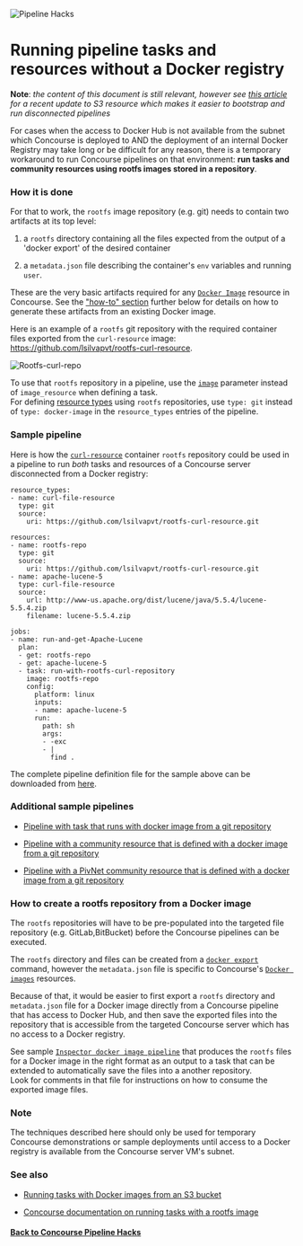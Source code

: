 ![Pipeline Hacks](https://raw.githubusercontent.com/lsilvapvt/misc-support-files/master/docs/icons/concourse-images-repo.png)

# Running pipeline tasks and resources without a Docker registry

**Note**: *the content of this document is still relevant, however see [this article](https://github.com/pivotalservices/concourse-pipeline-samples/tree/master/concourse-pipeline-hacks/docker-images-from-s3) for a recent update to S3 resource which makes it easier to bootstrap and run disconnected pipelines*


For cases when the access to Docker Hub is not available from the subnet which Concourse is deployed to AND the deployment of an internal Docker Registry may take long or be difficult for any reason, there is a temporary workaround to run Concourse pipelines on that environment: **run tasks and community resources using rootfs images stored in a repository**.


### How it is done

For that to work, the `rootfs` image repository (e.g. git) needs to contain two artifacts at its top level:

1. a `rootfs` directory containing all the files expected from the output of a 'docker export' of the desired container

1. a `metadata.json` file describing the container's `env` variables and running `user`.


These are the very basic artifacts required for any [`Docker Image`](https://github.com/concourse/docker-image-resource) resource in Concourse. See the ["how-to" section](#howto) further below for details on how to generate these artifacts from an existing Docker image.


Here is an example of a `rootfs` git repository with the required container files exported from the `curl-resource` image: https://github.com/lsilvapvt/rootfs-curl-resource.


![Rootfs-curl-repo](https://raw.githubusercontent.com/lsilvapvt/misc-support-files/master/docs/images/rootfs-curl-repo.jpg)


To use that `rootfs` repository in a pipeline, use the  [`image`](https://concourse.ci/task-step.html#task-image) parameter instead of `image_resource` when defining a task.  
For defining [resource types](https://concourse.ci/configuring-resource-types.html) using `rootfs` repositories, use `type: git` instead of `type: docker-image` in the `resource_types` entries of the pipeline.

### Sample pipeline

Here is how the [`curl-resource`](https://github.com/lsilvapvt/rootfs-curl-resource) container `rootfs` repository could be used in a pipeline to run *both* tasks and resources of a Concourse server disconnected from a Docker registry:


```
resource_types:
- name: curl-file-resource
  type: git
  source:
    uri: https://github.com/lsilvapvt/rootfs-curl-resource.git

resources:
- name: rootfs-repo
  type: git
  source:
    uri: https://github.com/lsilvapvt/rootfs-curl-resource.git
- name: apache-lucene-5
  type: curl-file-resource
  source:
    url: http://www-us.apache.org/dist/lucene/java/5.5.4/lucene-5.5.4.zip
    filename: lucene-5.5.4.zip

jobs:
- name: run-and-get-Apache-Lucene
  plan:
  - get: rootfs-repo
  - get: apache-lucene-5
  - task: run-with-rootfs-curl-repository
    image: rootfs-repo
    config:
      platform: linux
      inputs:
      - name: apache-lucene-5
      run:
        path: sh
        args:
        - -exc
        - |
          find .

```

The complete pipeline definition file for the sample above can be downloaded from [here](resource-curl-with-image-from-git.yml).


### Additional sample pipelines

- [Pipeline with task that runs with docker image from a git repository](task-with-image-from-git.yml)

- [Pipeline with a community resource that is defined with a docker image from a git repository](resource-with-image-from-git.yml)

- [Pipeline with a PivNet community resource that is defined with a docker image from a git repository](resource-pivnet-with-image-from-git.yml)


### <a name="howto"></a>How to create a rootfs repository from a Docker image

The `rootfs` repositories will have to be pre-populated into the targeted file repository (e.g. GitLab,BitBucket) before the Concourse pipelines can be executed.

The `rootfs` directory and files can be created from a [`docker export`](https://docs.docker.com/engine/reference/commandline/export/) command, however the `metadata.json` file is specific to Concourse's [`Docker images`](https://github.com/concourse/docker-image-resource) resources.   

Because of that, it would be easier to first export a `rootfs` directory and `metadata.json` file for a Docker image directly from a Concourse pipeline that has access to Docker Hub, and then save the exported files into the repository that is accessible from the targeted Concourse server which has no access to a Docker registry.


See sample [`Inspector docker image pipeline`](inspect-docker-image.yml) that produces the `rootfs` files for a Docker image in the right format as an output to a task that can be extended to automatically save the files into a another repository.  
Look for comments in that file for instructions on how to consume the exported image files.

### Note

The techniques described here should only be used for temporary Concourse demonstrations or sample deployments until access to a Docker registry is available from the Concourse server VM's subnet.


### See also

- [Running tasks with Docker images from an S3 bucket]( https://github.com/pivotalservices/concourse-pipeline-samples/tree/master/concourse-pipeline-hacks/docker-images-from-s3)

- [Concourse documentation on running tasks with a rootfs image]( https://concourse.ci/running-tasks.html#task-config-image)

#### [Back to Concourse Pipeline Hacks](..)
